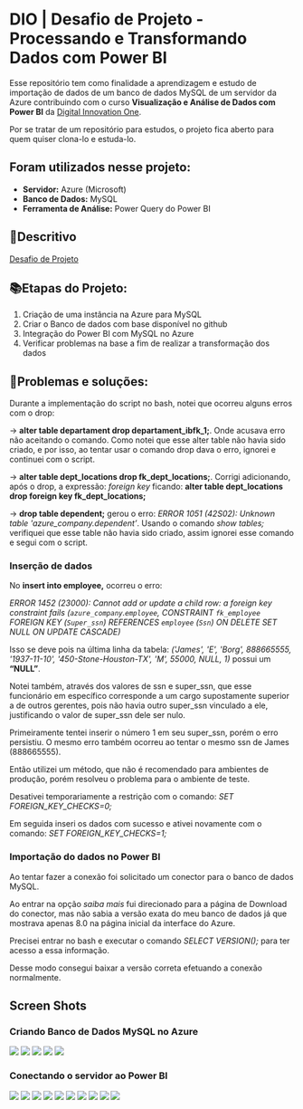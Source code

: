 # DIO | Desafio de Projeto - Processando e Transformando Dados com Power BI

Esse repositório tem como finalidade a aprendizagem e estudo de importação de dados de um banco de dados MySQL de um servidor da Azure contribuindo com o curso **Visualização e Análise de Dados com Power BI** da [Digital Innovation One](https://www.dio.me/).

Por se tratar de um repositório para estudos, o projeto fica aberto para quem quiser clona-lo e estuda-lo.

## Foram utilizados nesse projeto:

- **Servidor:** Azure (Microsoft)
- **Banco de Dados:** MySQL
- **Ferramenta de Análise:** Power Query do Power BI

## 📄Descritivo
[Desafio de Projeto](https://academiapme-my.sharepoint.com/:w:/g/personal/renato_dio_me/EVxAxO7akV5FoNy3mOk_3QwB3wKeyXMaFUi3ekTLQkY_sA?rtime=8-r99GjD20g)

## 📚Etapas do Projeto:
1. Criação de uma instância na Azure para MySQL
2. Criar o Banco de dados com base disponível no github
3. Integração do Power BI com MySQL no Azure
4. Verificar problemas na base a fim de realizar a transformação dos dados

## 🐞Problemas e soluções:
Durante a implementação do script no bash, notei que ocorreu alguns erros com o drop:

→ **alter table departament drop departament_ibfk_1;**. Onde acusava erro não aceitando o comando. Como notei que esse alter table não havia sido criado, e por isso, ao tentar usar o comando drop dava o erro, ignorei e continuei com o script.

→ **alter table dept_locations drop fk_dept_locations;**. Corrigi adicionando, após o drop, a expressão: *foreign key* ficando: **alter table dept_locations drop foreign key fk_dept_locations;**

→ **drop table dependent;** gerou o erro: *ERROR 1051 (42S02): Unknown table 'azure_company.dependent’*. Usando o comando *show tables;* verifiquei que esse table não havia sido criado, assim ignorei esse comando e segui com o script.


### Inserção de dados

No **insert into employee,** ocorreu o erro:

*ERROR 1452 (23000): Cannot add or update a child row: a foreign key constraint fails (`azure_company`.`employee`, CONSTRAINT `fk_employee` FOREIGN KEY (`Super_ssn`) REFERENCES `employee` (`Ssn`) ON DELETE SET NULL ON UPDATE CASCADE)*

Isso se deve pois na última linha da tabela: *('James', 'E', 'Borg', 888665555, '1937-11-10', '450-Stone-Houston-TX', 'M', 55000, NULL, 1)* possui um **“NULL”**.

Notei também, através dos valores de ssn e super_ssn, que esse funcionário em específico corresponde a um cargo supostamente superior a de outros gerentes, pois não havia outro super_ssn vinculado a ele, justificando o valor de super_ssn dele ser nulo.

Primeiramente tentei inserir o número 1 em seu super_ssn, porém o erro persistiu. 
O mesmo erro também ocorreu ao tentar o mesmo ssn de James (888665555).

Então utilizei um método, que não é recomendado para ambientes de produção, porém resolveu o problema para o ambiente de teste.

Desativei temporariamente a restrição com o comando: *SET FOREIGN_KEY_CHECKS=0;*

Em seguida inseri os dados com sucesso e ativei novamente com o comando: *SET FOREIGN_KEY_CHECKS=1;*

### Importação do dados no Power BI

Ao tentar fazer a conexão foi solicitado um conector para o banco de dados MySQL.

Ao entrar na opção *saiba mais* fui direcionado para a página de Download do conector, mas não sabia a versão exata do meu banco de dados já que mostrava apenas 8.0 na página inicial da interface do Azure.

Precisei entrar no bash e executar o comando *SELECT VERSION();* para ter acesso a essa informação.

Desse modo consegui baixar a versão correta efetuando a conexão normalmente.

## Screen Shots

### Criando Banco de Dados MySQL no Azure
<img src="/img/Screenshot_1.png">
<img src="/img/Screenshot_2.png">
<img src="/img/Screenshot_3.png">
<img src="/img/Screenshot_4.png">
<img src="/img/Screenshot_5.png">

### Conectando o servidor ao Power BI
<img src="/img/Screenshot_6.png">
<img src="/img/Screenshot_7.png">
<img src="/img/Screenshot_8.png">
<img src="/img/Screenshot_9.png">
<img src="/img/Screenshot_10.png">
<img src="/img/Screenshot_11.png">
<img src="/img/Screenshot_12.png">
<img src="/img/Screenshot_13.png">
<img src="/img/Screenshot_14.png">
<img src="/img/Screenshot_15.png">
